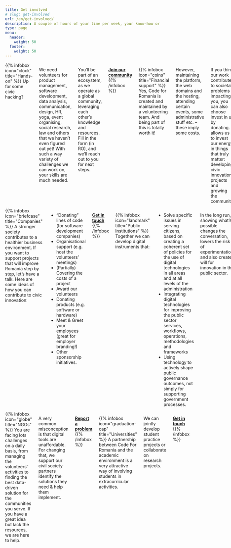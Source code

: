 ```yaml
---
title: Get involved
# slug: get-involved
url: /en/get-involved/
description: A couple of hours of your time per week, your know-how or a small donation – anything can help us in our joint mission of creating practical solutions for societal problems. You’ll get back the excitement of doing meaningful work with like-minded people.
type: page
menu: 
  header:
    weight: 50
  footer:
    weight: 50
---
```


<div class="columns">
{{% infobox icon="clock" title="Hands-on" %}}
  Up for some civic hacking?

  We need volunteers for product management, software development, data analysis, communication, design, HR, yoga, event organising, social research, law and others that we haven’t even figured out yet! With such a way variety of challenges we can work on, your skills are much needed. 

  You’ll be part of an ecosystem, as we operate as a global community, leveraging each other’s knowledge and resources. Fill in the form (in RO), and we’ll reach out to you for next steps. 

  **[Join our community](https://docs.google.com/forms/d/e/1FAIpQLScIswVt_b-xTjYtr1WX4GhE5HTa_v5znJJAlOi3Y8JmJ7NqJA/viewform)**
{{% /infobox %}}

{{% infobox icon="coins" title="Financial support" %}}
  Yes, Code for Romania is created and maintained by a volunteering team. And being part of this is totally worth it!

  However, maintaining the platform, the web domains and the hosting, attending certain events, some administrative stuff etc. – these imply some costs.

  If you think our work contributes to societal problems impacting you, you can also choose invest in us by donating. It allows us to invest our energy in things that truly matter: developing civic innovation projects and growing the community.

  **[Support civic innovation!]({{< ref "donate" >}})**
{{% /infobox %}}
</div>

<div class="columns">
{{% infobox icon="briefcase" title="Companies" %}}
  A stronger society contributes to a healthier business environment. If you want to support projects that will improve Romania step by step, let’s have a talk. Here are some ideas of how you can contribute to civic innovation:

  - “Donating” lines of code (for software development companies)
  - Organisational support (e.g. host the volunteers’ meetings)
  - (Partially) Covering the costs of a project
  - Award our volunteers
  - Donating products (e.g. software or hardware)
  - Meet & Greet your employees (great for employer branding!)
  - Other sponsorship initiatives.

  **[Get in touch](mailto:parteneriate@code4.ro)**
{{% /infobox %}}

{{% infobox icon="landmark" title="Public Institutions" %}}
  Together we can develop digital instruments that:

  - Solve specific issues in serving citizens, based on creating a coherent set of policies for the use of digital technologies in all areas and at all levels of the administration
  - Integrating digital technologies for improving the public sector services, workflows, operations, methodologies and  frameworks
  - Using technology to actively shape public governance  outcomes, not simply for supporting government processes.
  
  In the long run, showing what’s possible changes the conversation, lowers the risk of experimentation, and also creates will for innovation in the public sector. 

  **[Got a project idea?](https://cetetine.ro/)**
{{% /infobox %}}
</div>

<div class="columns">
{{% infobox icon="globe" title="NGOs" %}}
  You are facing lots challenges on a daily basis, from managing the volunteers’ activities to finding the best data-driven solution for the communities you serve. If you have a great idea but lack the resources, we are here to help.

  A very common misconception is that digital tools are unaffordable. For changing that, we support our civil society partners identify the solutions they need & help them implement.

  **[Report a problem](https://cetetine.ro/)**
{{% /infobox %}}

{{% infobox icon="graduation-cap" title="Universities" %}}
  A partnership between Code For Romania and the academic environment is a very attractive way of involving students in extracurricular activities.

  We can jointly develop student practice projects or collaborate on research projects.

  **[Get in touch](mailto:parteneriate@code4.ro)**
{{% /infobox %}}
</div>
